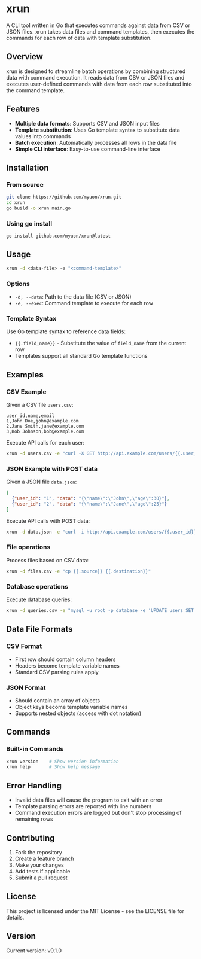 # xrun

A CLI tool written in Go that executes commands against data from CSV or JSON files. xrun takes data files and command templates, then executes the commands for each row of data with template substitution.

## Overview

xrun is designed to streamline batch operations by combining structured data with command execution. It reads data from CSV or JSON files and executes user-defined commands with data from each row substituted into the command template.

## Features

- **Multiple data formats**: Supports CSV and JSON input files
- **Template substitution**: Uses Go template syntax to substitute data values into commands
- **Batch execution**: Automatically processes all rows in the data file
- **Simple CLI interface**: Easy-to-use command-line interface

## Installation

### From source

```bash
git clone https://github.com/myuon/xrun.git
cd xrun
go build -o xrun main.go
```

### Using go install

```bash
go install github.com/myuon/xrun@latest
```

## Usage

```bash
xrun -d <data-file> -e "<command-template>"
```

### Options

- `-d, --data`: Path to the data file (CSV or JSON)
- `-e, --exec`: Command template to execute for each row

### Template Syntax

Use Go template syntax to reference data fields:
- `{{.field_name}}` - Substitute the value of `field_name` from the current row
- Templates support all standard Go template functions

## Examples

### CSV Example

Given a CSV file `users.csv`:
```csv
user_id,name,email
1,John Doe,john@example.com
2,Jane Smith,jane@example.com
3,Bob Johnson,bob@example.com
```

Execute API calls for each user:
```bash
xrun -d users.csv -e "curl -X GET http://api.example.com/users/{{.user_id}}"
```

### JSON Example with POST data

Given a JSON file `data.json`:
```json
[
  {"user_id": "1", "data": "{\"name\":\"John\",\"age\":30}"},
  {"user_id": "2", "data": "{\"name\":\"Jane\",\"age\":25}"}
]
```

Execute API calls with POST data:
```bash
xrun -d data.json -e "curl -i http://api.example.com/users/{{.user_id}} -d '{{.data}}' -H 'Content-Type: application/json'"
```

### File operations

Process files based on CSV data:
```bash
xrun -d files.csv -e "cp {{.source}} {{.destination}}"
```

### Database operations

Execute database queries:
```bash
xrun -d queries.csv -e "mysql -u root -p database -e 'UPDATE users SET status=\"{{.status}}\" WHERE id={{.id}};'"
```

## Data File Formats

### CSV Format
- First row should contain column headers
- Headers become template variable names
- Standard CSV parsing rules apply

### JSON Format
- Should contain an array of objects
- Object keys become template variable names
- Supports nested objects (access with dot notation)

## Commands

### Built-in Commands

```bash
xrun version    # Show version information
xrun help       # Show help message
```

## Error Handling

- Invalid data files will cause the program to exit with an error
- Template parsing errors are reported with line numbers
- Command execution errors are logged but don't stop processing of remaining rows

## Contributing

1. Fork the repository
2. Create a feature branch
3. Make your changes
4. Add tests if applicable
5. Submit a pull request

## License

This project is licensed under the MIT License - see the LICENSE file for details.

## Version

Current version: v0.1.0